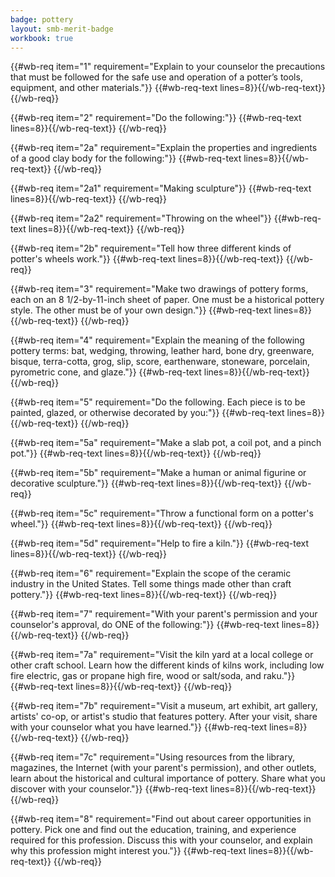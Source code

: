 ```yaml
---
badge: pottery
layout: smb-merit-badge
workbook: true
---
```



{{#wb-req item="1" requirement="Explain to your counselor the precautions that must be followed for the safe use and operation of a potter’s tools, equipment, and other materials."}}
{{#wb-req-text lines=8}}{{/wb-req-text}}
{{/wb-req}}

{{#wb-req item="2" requirement="Do the following:"}}
{{#wb-req-text lines=8}}{{/wb-req-text}}
{{/wb-req}}

{{#wb-req item="2a" requirement="Explain the properties and ingredients of a good clay body for the following:"}}
{{#wb-req-text lines=8}}{{/wb-req-text}}
{{/wb-req}}

{{#wb-req item="2a1" requirement="Making sculpture"}}
{{#wb-req-text lines=8}}{{/wb-req-text}}
{{/wb-req}}

{{#wb-req item="2a2" requirement="Throwing on the wheel"}}
{{#wb-req-text lines=8}}{{/wb-req-text}}
{{/wb-req}}

{{#wb-req item="2b" requirement="Tell how three different kinds of potter's wheels work."}}
{{#wb-req-text lines=8}}{{/wb-req-text}}
{{/wb-req}}

{{#wb-req item="3" requirement="Make two drawings of pottery forms, each on an 8 1/2-by-11-inch sheet of paper. One must be a historical pottery style. The other must be of your own design."}}
{{#wb-req-text lines=8}}{{/wb-req-text}}
{{/wb-req}}

{{#wb-req item="4" requirement="Explain the meaning of the following pottery terms: bat, wedging, throwing, leather hard, bone dry, greenware, bisque, terra-cotta, grog, slip, score, earthenware, stoneware, porcelain, pyrometric cone, and glaze."}}
{{#wb-req-text lines=8}}{{/wb-req-text}}
{{/wb-req}}

{{#wb-req item="5" requirement="Do the following. Each piece is to be painted, glazed, or otherwise decorated by you:"}}
{{#wb-req-text lines=8}}{{/wb-req-text}}
{{/wb-req}}

{{#wb-req item="5a" requirement="Make a slab pot, a coil pot, and a pinch pot."}}
{{#wb-req-text lines=8}}{{/wb-req-text}}
{{/wb-req}}

{{#wb-req item="5b" requirement="Make a human or animal figurine or decorative sculpture."}}
{{#wb-req-text lines=8}}{{/wb-req-text}}
{{/wb-req}}

{{#wb-req item="5c" requirement="Throw a functional form on a potter's wheel."}}
{{#wb-req-text lines=8}}{{/wb-req-text}}
{{/wb-req}}

{{#wb-req item="5d" requirement="Help to fire a kiln."}}
{{#wb-req-text lines=8}}{{/wb-req-text}}
{{/wb-req}}

{{#wb-req item="6" requirement="Explain the scope of the ceramic industry in the United States. Tell some things made other than craft pottery."}}
{{#wb-req-text lines=8}}{{/wb-req-text}}
{{/wb-req}}

{{#wb-req item="7" requirement="With your parent's permission and your counselor's approval, do ONE of the following:"}}
{{#wb-req-text lines=8}}{{/wb-req-text}}
{{/wb-req}}

{{#wb-req item="7a" requirement="Visit the kiln yard at a local college or other craft school. Learn how the different kinds of kilns work, including low fire electric, gas or propane high fire, wood or salt/soda, and raku."}}
{{#wb-req-text lines=8}}{{/wb-req-text}}
{{/wb-req}}

{{#wb-req item="7b" requirement="Visit a museum, art exhibit, art gallery, artists' co-op, or artist's studio that features pottery. After your visit, share with your counselor what you have learned."}}
{{#wb-req-text lines=8}}{{/wb-req-text}}
{{/wb-req}}

{{#wb-req item="7c" requirement="Using resources from the library, magazines, the Internet (with your parent's permission), and other outlets, learn about the historical and cultural importance of pottery. Share what you discover with your counselor."}}
{{#wb-req-text lines=8}}{{/wb-req-text}}
{{/wb-req}}

{{#wb-req item="8" requirement="Find out about career opportunities in pottery. Pick one and find out the education, training, and experience required for this profession. Discuss this with your counselor, and explain why this profession might interest you."}}
{{#wb-req-text lines=8}}{{/wb-req-text}}
{{/wb-req}}
